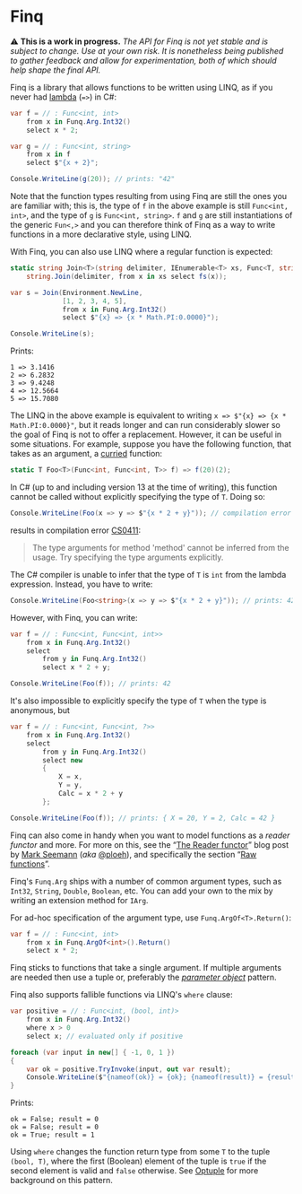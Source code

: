 # Finq

:warning: **This is a work in progress.** _The API for Finq is not yet stable
and is subject to change. Use at your own risk. It is nonetheless being
published to gather feedback and allow for experimentation, both of which should
help shape the final API._

Finq is a library that allows functions to be written using LINQ, as if you
never had [lambda] (`=>`) in C#:

```c#
var f = // : Func<int, int>
    from x in Funq.Arg.Int32()
    select x * 2;

var g = // : Func<int, string>
    from x in f
    select $"{x + 2}";

Console.WriteLine(g(20)); // prints: "42"
```

Note that the function types resulting from using Finq are still the ones you
are familiar with; this is, the type of `f` in the above example is still
`Func<int, int>`, and the type of `g` is `Func<int, string>`. `f` and `g` are
still instantiations of the generic `Fun<,>` and you can therefore think of Finq
as a way to write functions in a more declarative style, using LINQ.

With Finq, you can also use LINQ where a regular function is expected:

```c#
static string Join<T>(string delimiter, IEnumerable<T> xs, Func<T, string> fs) =>
    string.Join(delimiter, from x in xs select fs(x));

var s = Join(Environment.NewLine,
             [1, 2, 3, 4, 5],
             from x in Funq.Arg.Int32()
             select $"{x} => {x * Math.PI:0.0000}");

Console.WriteLine(s);
```

Prints:

    1 => 3.1416
    2 => 6.2832
    3 => 9.4248
    4 => 12.5664
    5 => 15.7080

The LINQ in the above example is equivalent to writing `x => $"{x} => {x *
Math.PI:0.0000}"`, but it reads longer and can run considerably slower so the
goal of Finq is not to offer a replacement. However, it can be useful in some
situations. For example, suppose you have the following function, that takes as
an argument, a [curried] function:

```c#
static T Foo<T>(Func<int, Func<int, T>> f) => f(20)(2);
```

In C# (up to and including version 13 at the time of writing), this function
cannot be called without explicitly specifying the type of `T`. Doing so:

```c#
Console.WriteLine(Foo(x => y => $"{x * 2 + y}")); // compilation error (CS0411)
```

results in compilation error [CS0411]:

> The type arguments for method 'method' cannot be inferred from the usage. Try
> specifying the type arguments explicitly.

The C# compiler is unable to infer that the type of `T` is `int` from the lambda
expression. Instead, you have to write:

```c#
Console.WriteLine(Foo<string>(x => y => $"{x * 2 + y}")); // prints: 42
```

However, with Finq, you can write:

```c#
var f = // : Func<int, Func<int, int>>
    from x in Funq.Arg.Int32()
    select
        from y in Funq.Arg.Int32()
        select x * 2 + y;

Console.WriteLine(Foo(f)); // prints: 42
```

It's also impossible to explicitly specify the type of `T` when the type is
anonymous, but

```c#
var f = // : Func<int, Func<int, ?>>
    from x in Funq.Arg.Int32()
    select
        from y in Funq.Arg.Int32()
        select new
        {
            X = x,
            Y = y,
            Calc = x * 2 + y
        };

Console.WriteLine(Foo(f)); // prints: { X = 20, Y = 2, Calc = 42 }
```

Finq can also come in handy when you want to model functions as a _reader
functor_ and more. For more on this, see the “[The Reader functor]” blog post
by [Mark Seemann] (_aka_ [@ploeh]), and specifically the section “[Raw
functions]”.

Finq's `Funq.Arg` ships with a number of common argument types, such as `Int32`,
`String`, `Double`, `Boolean`, etc. You can add your own to the mix by writing
an extension method for `IArg`.

For ad-hoc specification of the argument type, use `Funq.ArgOf<T>.Return()`:

```c#
var f = // : Func<int, int>
    from x in Funq.ArgOf<int>().Return()
    select x * 2;
```

Finq sticks to functions that take a single argument. If multiple arguments are
needed then use a tuple or, preferably the _[parameter object]_ pattern.

Finq also supports fallible functions via LINQ's `where` clause:

```c#
var positive = // : Func<int, (bool, int)>
    from x in Funq.Arg.Int32()
    where x > 0
    select x; // evaluated only if positive

foreach (var input in new[] { -1, 0, 1 })
{
    var ok = positive.TryInvoke(input, out var result);
    Console.WriteLine($"{nameof(ok)} = {ok}; {nameof(result)} = {result}");
}
```

Prints:

    ok = False; result = 0
    ok = False; result = 0
    ok = True; result = 1

Using `where` changes the function return type from some `T` to the tuple
`(bool, T)`, where the first (Boolean) element of the tuple is `true` if the
second element is valid and `false` otherwise. See [Optuple] for more background
on this pattern.


[lambda]: https://learn.microsoft.com/en-us/dotnet/c#/language-reference/operators/lambda-expressions
[curried]: https://en.wikipedia.org/wiki/Currying
[The Reader functor]: https://blog.ploeh.dk/2021/08/30/the-reader-functor/
[Raw functions]: https://blog.ploeh.dk/2021/08/30/the-reader-functor/#ad9b3abef16c4ec8a70a1263c17eecd6
[Mark Seemann]: https://blog.ploeh.dk/
[@ploeh]: https://github.com/ploeh
[CS0411]: https://learn.microsoft.com/en-us/dotnet/c#/misc/cs0411
[Parameter Object]: https://wiki.c2.com/?ParameterObject
[Optuple]: https://github.com/atifaziz/Optuple
